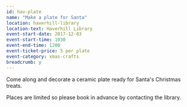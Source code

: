 ```yaml
---
id: hav-plate
name: "Make a plate for Santa"
location: haverhill-library
location-text: Haverhill Library
event-start-date: 2017-12-03
event-start-time: 1030
event-end-time: 1200
event-ticket-price: 5 per plate
event-category: xmas-crafts
breadcrumb: y
---
```


Come along and decorate a ceramic plate ready for Santa's Christmas treats.

Places are limited so please book in advance by contacting the library.
